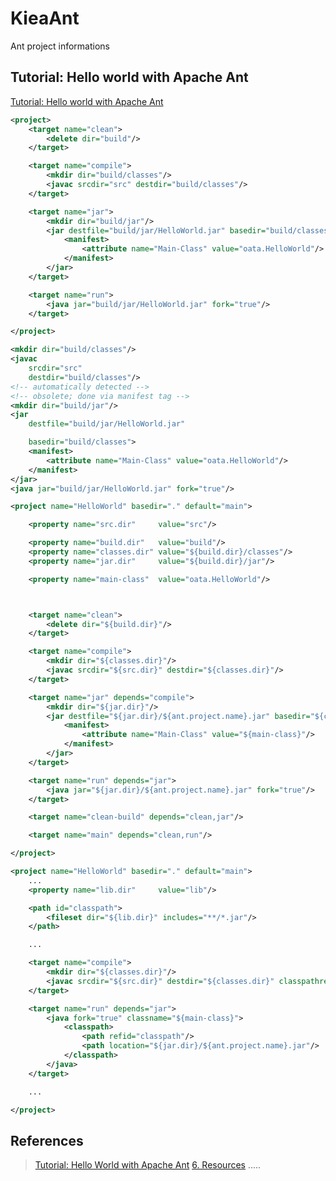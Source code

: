 KieaAnt
=======
Ant project informations


Tutorial: Hello world with Apache Ant
-------------------------------------
[Tutorial: Hello world with Apache Ant](https://ant.apache.org/manual/tutorial-HelloWorldWithAnt.html "Tutorial: Hello world with Apache Ant")

```xml
<project>
    <target name="clean">
        <delete dir="build"/>
    </target>

    <target name="compile">
        <mkdir dir="build/classes"/>
        <javac srcdir="src" destdir="build/classes"/>
    </target>

    <target name="jar">
        <mkdir dir="build/jar"/>
        <jar destfile="build/jar/HelloWorld.jar" basedir="build/classes">
            <manifest>
                <attribute name="Main-Class" value="oata.HelloWorld"/>
            </manifest>
        </jar>
    </target>

    <target name="run">
        <java jar="build/jar/HelloWorld.jar" fork="true"/>
    </target>

</project>
```

```xml
<mkdir dir="build/classes"/>
<javac
    srcdir="src"
    destdir="build/classes"/>
<!-- automatically detected -->
<!-- obsolete; done via manifest tag -->
<mkdir dir="build/jar"/>
<jar
    destfile="build/jar/HelloWorld.jar"

    basedir="build/classes">
    <manifest>
        <attribute name="Main-Class" value="oata.HelloWorld"/>
    </manifest>
</jar>
<java jar="build/jar/HelloWorld.jar" fork="true"/>
```


```xml
<project name="HelloWorld" basedir="." default="main">

    <property name="src.dir"     value="src"/>

    <property name="build.dir"   value="build"/>
    <property name="classes.dir" value="${build.dir}/classes"/>
    <property name="jar.dir"     value="${build.dir}/jar"/>

    <property name="main-class"  value="oata.HelloWorld"/>



    <target name="clean">
        <delete dir="${build.dir}"/>
    </target>

    <target name="compile">
        <mkdir dir="${classes.dir}"/>
        <javac srcdir="${src.dir}" destdir="${classes.dir}"/>
    </target>

    <target name="jar" depends="compile">
        <mkdir dir="${jar.dir}"/>
        <jar destfile="${jar.dir}/${ant.project.name}.jar" basedir="${classes.dir}">
            <manifest>
                <attribute name="Main-Class" value="${main-class}"/>
            </manifest>
        </jar>
    </target>

    <target name="run" depends="jar">
        <java jar="${jar.dir}/${ant.project.name}.jar" fork="true"/>
    </target>

    <target name="clean-build" depends="clean,jar"/>

    <target name="main" depends="clean,run"/>

</project>
```

```xml
<project name="HelloWorld" basedir="." default="main">
    ...
    <property name="lib.dir"     value="lib"/>

    <path id="classpath">
        <fileset dir="${lib.dir}" includes="**/*.jar"/>
    </path>

    ...

    <target name="compile">
        <mkdir dir="${classes.dir}"/>
        <javac srcdir="${src.dir}" destdir="${classes.dir}" classpathref="classpath"/>
    </target>

    <target name="run" depends="jar">
        <java fork="true" classname="${main-class}">
            <classpath>
                <path refid="classpath"/>
                <path location="${jar.dir}/${ant.project.name}.jar"/>
            </classpath>
        </java>
    </target>

    ...

</project>
```





References
----------
> [Tutorial: Hello World with Apache Ant](https://ant.apache.org/manual/tutorial-HelloWorldWithAnt.html "Tutorial: Hello World with Apache Ant")
> [6. Resources](https://docs.spring.io/spring/docs/3.2.x/spring-framework-reference/html/resources.html "6. Resources")
> []( "")
> []( "")
> []( "")
> []( "")
> []( "")
> []( "")
> []( "")
> []( "")
> []( "")
.....





